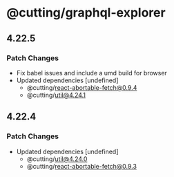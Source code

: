 # @cutting/graphql-explorer

## 4.22.5

### Patch Changes

- Fix babel issues and include a umd build for browser
- Updated dependencies [undefined]
  - @cutting/react-abortable-fetch@0.9.4
  - @cutting/util@4.24.1

## 4.22.4

### Patch Changes

- Updated dependencies [undefined]
  - @cutting/util@4.24.0
  - @cutting/react-abortable-fetch@0.9.3
